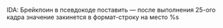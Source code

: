 IDA: Брейкпоин в псевдокоде поставить — после выполнения 25-ого кадра значение закинется в формат-строку на место %s
